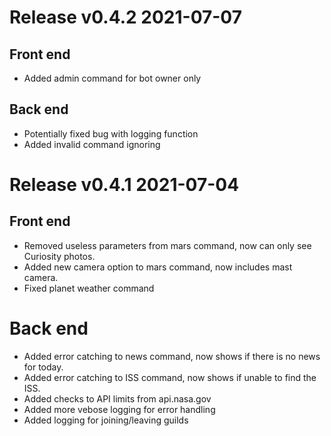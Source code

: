 # Release v0.4.2 2021-07-07
## Front end
- Added admin command for bot owner only

## Back end
- Potentially fixed bug with logging function
- Added invalid command ignoring

# Release v0.4.1 2021-07-04
## Front end
- Removed useless parameters from mars command, now can only see Curiosity photos.
- Added new camera option to mars command, now includes mast camera.
- Fixed planet weather command

# Back end
- Added error catching to news command, now shows if there is no news for today.
- Added error catching to ISS command, now shows if unable to find the ISS.
- Added checks to API limits from api.nasa.gov
- Added more vebose logging for error handling
- Added logging for joining/leaving guilds